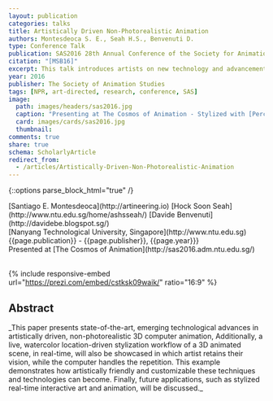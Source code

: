 ```yaml
---
layout: publication
categories: talks
title: Artistically Driven Non-Photorealistic Animation
authors: Montesdeoca S. E., Seah H.S., Benvenuti D.
type: Conference Talk
publication: SAS2016 28th Annual Conference of the Society for Animation Studies
citation: "[MSB16]"
excerpt: This talk introduces artists on new technology and advancements of Non-Photorealistic Rendering (NPR) and invites them to participate in the development of new technologies.
year: 2016
publisher: The Society of Animation Studies
tags: [NPR, art-directed, research, conference, SAS]
image:
  path: images/headers/sas2016.jpg
  caption: "Presenting at The Cosmos of Animation - Stylized with [Percolator](https://itunes.apple.com/en/app/percolator/id385454903)"
  card: images/cards/sas2016.jpg
  thumbnail:
comments: true
share: true
schema: ScholarlyArticle
redirect_from:
  - /articles/Artistically-Driven-Non-Photorealistic-Animation
---
```

{::options parse_block_html="true" /}
<div class="publication-info center">
  <div class="authors"><span>[Santiago E. Montesdeoca](http://artineering.io)</span> <span>[Hock Soon Seah](http://www.ntu.edu.sg/home/ashsseah/)</span> <span>[Davide Benvenuti](http://davidebe.blogspot.sg/)</span>
  </div>
  <div class="university">[Nanyang Technological University, Singapore](http://www.ntu.edu.sg)
  </div>
  <div class="published-in">{{page.publication}} - {{page.publisher}}, {{page.year}}}
  </div>
  Presented at [The Cosmos of Animation](http://sas2016.adm.ntu.edu.sg/)
  <div class="doi"><br>
  </div>
</div>

{% include responsive-embed url="https://prezi.com/embed/cstksk09waik/" ratio="16:9" %}

## Abstract
<div class="abstract">
_This paper presents state-of-the-art, emerging technological advances in artistically driven, non-photorealistic 3D computer animation,  Additionally, a live, watercolor location-driven stylization
workflow of a 3D animated scene, in real-time, will also be showcased in which artist retains their vision, while the computer handles the repetition. This example demonstrates how artistically friendly and customizable these techniques and technologies can become. Finally, future applications, such as
stylized real-time interactive art and animation, will be discussed._
</div>
